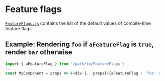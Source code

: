 # Feature flags

[`FeatureFlags.js`](./FeatureFlags.js) contains the list of the default values of compile-time feature flags.

## Example: Rendering `foo` if `aFeatureFlag` is `true`, render `bar` otherwise

```javascript
import { aFeatureFlag } from '/path/to/FeatureFlags';
...
const MyComponent = props => (<div {...props}>{aFeatureFlag ? 'foo' : 'bar'}</div>);
```
